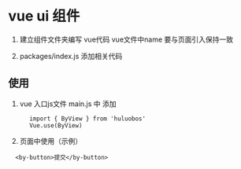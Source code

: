 
# vue ui 组件



   1. 建立组件文件夹编写 vue代码  vue文件中name 要与页面引入保持一致

   2. packages/index.js 添加相关代码




  ## 使用

  1. vue 入口js文件 main.js 中 添加 

  ```
        import { ByView } from 'huluobos'
        Vue.use(ByView) 
  ```

   2. 页面中使用（示例）
  ```
    <by-button>提交</by-button>
  ```

